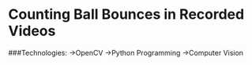 # Counting Ball Bounces in Recorded Videos
###Technologies:
->OpenCV
->Python Programming
->Computer Vision


